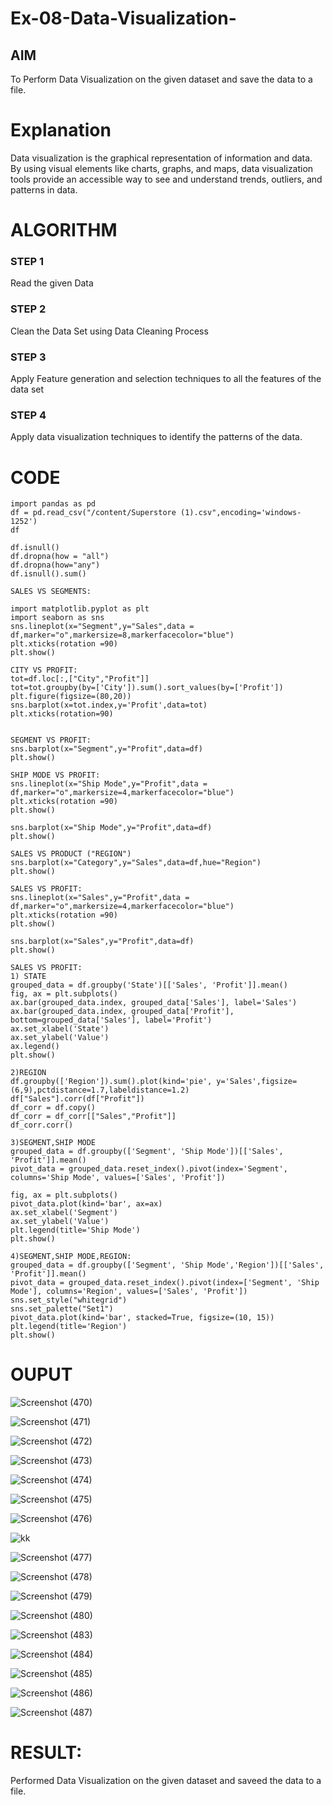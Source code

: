 # Ex-08-Data-Visualization-

## AIM
To Perform Data Visualization on the given dataset and save the data to a file. 

# Explanation
Data visualization is the graphical representation of information and data. By using visual elements like charts, graphs, and maps, data visualization tools provide an accessible way to see and understand trends, outliers, and patterns in data.

# ALGORITHM
### STEP 1
Read the given Data
### STEP 2
Clean the Data Set using Data Cleaning Process
### STEP 3
Apply Feature generation and selection techniques to all the features of the data set
### STEP 4
Apply data visualization techniques to identify the patterns of the data.


# CODE
```
import pandas as pd
df = pd.read_csv("/content/Superstore (1).csv",encoding='windows-1252')
df

df.isnull()
df.dropna(how = "all")
df.dropna(how="any")
df.isnull().sum()

SALES VS SEGMENTS:

import matplotlib.pyplot as plt
import seaborn as sns
sns.lineplot(x="Segment",y="Sales",data = df,marker="o",markersize=8,markerfacecolor="blue")
plt.xticks(rotation =90)
plt.show()

CITY VS PROFIT:
tot=df.loc[:,["City","Profit"]]
tot=tot.groupby(by=['City']).sum().sort_values(by=['Profit'])
plt.figure(figsize=(80,20))
sns.barplot(x=tot.index,y='Profit',data=tot)
plt.xticks(rotation=90)


SEGMENT VS PROFIT:
sns.barplot(x="Segment",y="Profit",data=df)
plt.show()

SHIP MODE VS PROFIT:
sns.lineplot(x="Ship Mode",y="Profit",data = df,marker="o",markersize=4,markerfacecolor="blue")
plt.xticks(rotation =90)
plt.show()

sns.barplot(x="Ship Mode",y="Profit",data=df)
plt.show()

SALES VS PRODUCT ("REGION")
sns.barplot(x="Category",y="Sales",data=df,hue="Region")
plt.show()

SALES VS PROFIT:
sns.lineplot(x="Sales",y="Profit",data = df,marker="o",markersize=4,markerfacecolor="blue")
plt.xticks(rotation =90)
plt.show()

sns.barplot(x="Sales",y="Profit",data=df)
plt.show()

SALES VS PROFIT:
1) STATE
grouped_data = df.groupby('State')[['Sales', 'Profit']].mean()
fig, ax = plt.subplots()
ax.bar(grouped_data.index, grouped_data['Sales'], label='Sales')
ax.bar(grouped_data.index, grouped_data['Profit'], bottom=grouped_data['Sales'], label='Profit')
ax.set_xlabel('State')
ax.set_ylabel('Value')
ax.legend()
plt.show()

2)REGION
df.groupby(['Region']).sum().plot(kind='pie', y='Sales',figsize=(6,9),pctdistance=1.7,labeldistance=1.2)
df["Sales"].corr(df["Profit"])
df_corr = df.copy()
df_corr = df_corr[["Sales","Profit"]]
df_corr.corr()

3)SEGMENT,SHIP MODE
grouped_data = df.groupby(['Segment', 'Ship Mode'])[['Sales', 'Profit']].mean()
pivot_data = grouped_data.reset_index().pivot(index='Segment', columns='Ship Mode', values=['Sales', 'Profit'])

fig, ax = plt.subplots()
pivot_data.plot(kind='bar', ax=ax)
ax.set_xlabel('Segment')
ax.set_ylabel('Value')
plt.legend(title='Ship Mode')
plt.show()

4)SEGMENT,SHIP MODE,REGION:
grouped_data = df.groupby(['Segment', 'Ship Mode','Region'])[['Sales', 'Profit']].mean()
pivot_data = grouped_data.reset_index().pivot(index=['Segment', 'Ship Mode'], columns='Region', values=['Sales', 'Profit'])
sns.set_style("whitegrid")
sns.set_palette("Set1")
pivot_data.plot(kind='bar', stacked=True, figsize=(10, 15))
plt.legend(title='Region')
plt.show()

```

# OUPUT

![Screenshot (470)](https://github.com/VIJAYKUMAR22007124/Ex-08-Data-Visualization-/assets/119657657/f6f0f436-dbbc-4a53-a21c-b2873e3adc78)


![Screenshot (471)](https://github.com/VIJAYKUMAR22007124/Ex-08-Data-Visualization-/assets/119657657/e5b43b6c-e5ed-4f5d-8c58-9b7dde716af5)


![Screenshot (472)](https://github.com/VIJAYKUMAR22007124/Ex-08-Data-Visualization-/assets/119657657/b8840c4b-b142-4a90-9f9b-ace301e23719)


![Screenshot (473)](https://github.com/VIJAYKUMAR22007124/Ex-08-Data-Visualization-/assets/119657657/1f084e47-a586-41d2-914b-4227175a20ee)


![Screenshot (474)](https://github.com/VIJAYKUMAR22007124/Ex-08-Data-Visualization-/assets/119657657/67ce4c00-57f2-41be-ac09-35bb04e43d43)


![Screenshot (475)](https://github.com/VIJAYKUMAR22007124/Ex-08-Data-Visualization-/assets/119657657/456537c2-5794-4042-884a-567b3d114eaf)


![Screenshot (476)](https://github.com/VIJAYKUMAR22007124/Ex-08-Data-Visualization-/assets/119657657/c8786d01-5ad7-41a8-920f-67bcc20cdc66)


![kk](https://github.com/VIJAYKUMAR22007124/Ex-08-Data-Visualization-/assets/119657657/176bc604-ec8a-4e12-9532-e06e2e90050f)


![Screenshot (477)](https://github.com/VIJAYKUMAR22007124/Ex-08-Data-Visualization-/assets/119657657/658aa042-deae-4d4c-a799-21a27fe0e064)


![Screenshot (478)](https://github.com/VIJAYKUMAR22007124/Ex-08-Data-Visualization-/assets/119657657/bf053212-a20f-45be-9530-2283d071e9d0)


![Screenshot (479)](https://github.com/VIJAYKUMAR22007124/Ex-08-Data-Visualization-/assets/119657657/74e9d902-2353-410c-bc99-02bb57090c00)


![Screenshot (480)](https://github.com/VIJAYKUMAR22007124/Ex-08-Data-Visualization-/assets/119657657/8de33981-4819-4cfc-b389-c36bbf810e45)


![Screenshot (483)](https://github.com/VIJAYKUMAR22007124/Ex-08-Data-Visualization-/assets/119657657/26c5b804-1f34-4cd9-ad01-532193cc55ef)


![Screenshot (484)](https://github.com/VIJAYKUMAR22007124/Ex-08-Data-Visualization-/assets/119657657/7893617d-6f6d-4498-8090-f9d8b9e91488)


![Screenshot (485)](https://github.com/VIJAYKUMAR22007124/Ex-08-Data-Visualization-/assets/119657657/79f9d2c2-9423-4423-80b8-21b8ae29c8d9)


![Screenshot (486)](https://github.com/VIJAYKUMAR22007124/Ex-08-Data-Visualization-/assets/119657657/76ced430-e1d5-4e2a-b0c9-1a6272a67a18)


![Screenshot (487)](https://github.com/VIJAYKUMAR22007124/Ex-08-Data-Visualization-/assets/119657657/7e716fc9-2707-4a65-ab28-e1ec2df2b10f)


# RESULT:

Performed Data Visualization on the given dataset and saveed the data to a file.
